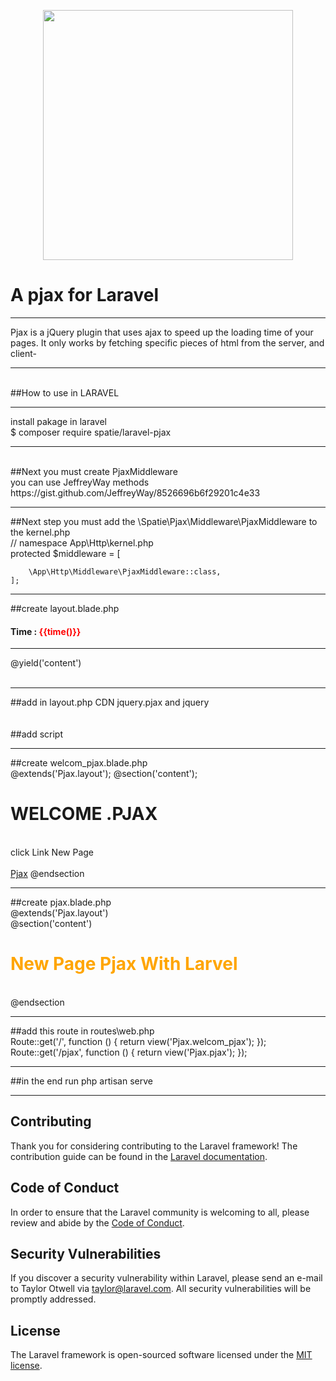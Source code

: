 <p align="center"><a href="https://laravel.com" target="_blank"><img src="https://raw.githubusercontent.com/laravel/art/master/logo-lockup/5%20SVG/2%20CMYK/1%20Full%20Color/laravel-logolockup-cmyk-red.svg" width="400"></a></p>

<h1>A pjax  for Laravel</h1>
<hr>
<p>Pjax is a jQuery plugin that uses ajax to speed up the loading time of your pages. It only works by fetching specific pieces of html from the server, and client-
<hr>
<br>
##How to use in LARAVEL
<hr>
<span>install pakage in laravel</span>
<br>
<span>$ composer require spatie/laravel-pjax</span> 
<hr>
<br>
##Next you must create PjaxMiddleware
<br>
you can use JeffreyWay methods
<br>
https://gist.github.com/JeffreyWay/8526696b6f29201c4e33

<hr>
##Next step you must add the \Spatie\Pjax\Middleware\PjaxMiddleware to the kernel.php
<br>
// namespace App\Http\kernel.php
<br>
  protected $middleware = [
 
        \App\Http\Middleware\PjaxMiddleware::class,
    ];
<hr>
    ##create layout.blade.php
    <br>
<!DOCTYPE html>
<html lang="en">
<head>
    <meta charset="UTF-8">
    <meta name="viewport" content="width=device-width, initial-scale=1.0">
    <meta http-equiv="X-UA-Compatible" content="ie=edge">
    <title>Jquery Pjax</title>
</head>
<body>
    <h4 >Time : <span style="color: red">{{time()}}</span></h4>
    <hr>
    <section id="pjax-container">
       @yield('content')
    </section>
</body>
</html>
    <br>
    <hr>
##add in layout.php CDN jquery.pjax and jquery
<br>
 <script src="https://cdnjs.cloudflare.com/ajax/libs/jquery/3.6.0/jquery.min.js"  crossorigin="anonymous" referrerpolicy="no-referrer"></script>
   <br>
 <script src="https://cdnjs.cloudflare.com/ajax/libs/jquery.pjax/2.0.1/jquery.pjax.min.js"  crossorigin="anonymous" referrerpolicy="no-referrer"></script>
<br>
##add script
<br>
<script>
 $(document).pjax('a','#pjax-container');   
</script>
<hr>
##create welcom_pjax.blade.php
<br>
@extends('Pjax.layout');
@section('content');
<h1>WELCOME .PJAX</h1>
<br>
<span>click Link New Page</span>
<br><br>
<a href="/pjax">Pjax</a>
@endsection
<hr>
##create pjax.blade.php
<br>
@extends('Pjax.layout')
<br>
@section('content')
<br>
<div>
   <h1 style="color:orange">New Page Pjax With Larvel</h1>
</div>
<br>
@endsection
<hr>
##add this route in routes\web.php
<br>
Route::get('/', function () {
    return view('Pjax.welcom_pjax');
});
<br>
Route::get('/pjax', function () {
    return view('Pjax.pjax');
});

<hr>
##in the end run php artisan serve
<hr>

## Contributing

Thank you for considering contributing to the Laravel framework! The contribution guide can be found in the [Laravel documentation](https://laravel.com/docs/contributions).

## Code of Conduct

In order to ensure that the Laravel community is welcoming to all, please review and abide by the [Code of Conduct](https://laravel.com/docs/contributions#code-of-conduct).

## Security Vulnerabilities

If you discover a security vulnerability within Laravel, please send an e-mail to Taylor Otwell via [taylor@laravel.com](mailto:taylor@laravel.com). All security vulnerabilities will be promptly addressed.

## License

The Laravel framework is open-sourced software licensed under the [MIT license](https://opensource.org/licenses/MIT).
